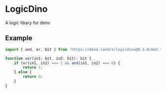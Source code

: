# LogicDino
A logic libary for deno

## Example

```ts
import { and, or, bit } from 'https://deno.land/x/logicdino@0.1.0/mod.ts';

function xor(in1: bit, in2: bit): bit {
    if (or(in1, in2) === 1 && and(in1, in2) === 0) {
        return 1;
    } else {
        return 0;
    }
}
```
